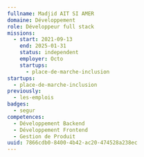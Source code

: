 ```yaml
---
fullname: Madjid AIT SI AMER
domaine: Développement
role: Développeur full stack
missions:
  - start: 2021-09-13
    end: 2025-01-31
    status: independent
    employer: Octo
    startups:
      - place-de-marche-inclusion
startups:
  - place-de-marche-inclusion
previously:
  - les-emplois
badges:
  - segur
competences:
  - Développement Backend
  - Développement Frontend
  - Gestion de Produit
uuid: 7866cdb0-8400-4b42-ac20-474528a238ec
---
```

